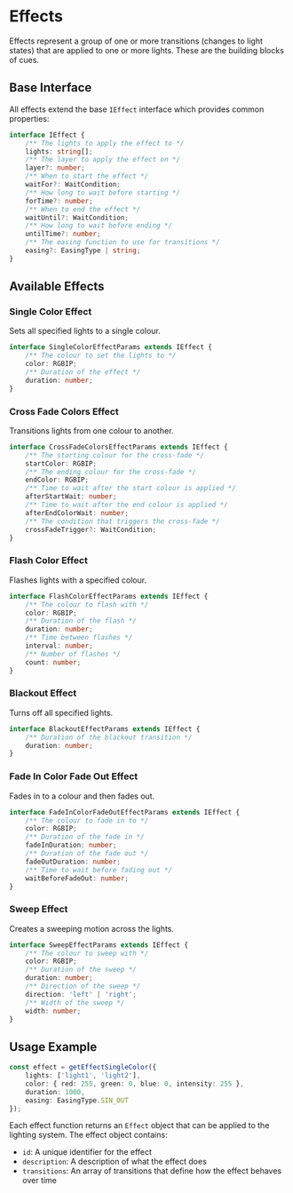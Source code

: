 # Effects

Effects represent a group of one or more transitions (changes to light states) that are applied to 
one or more lights. These are the building blocks of cues.


## Base Interface

All effects extend the base `IEffect` interface which provides common properties:

```typescript
interface IEffect {
    /** The lights to apply the effect to */
    lights: string[];
    /** The layer to apply the effect on */
    layer?: number;
    /** When to start the effect */
    waitFor?: WaitCondition;
    /** How long to wait before starting */
    forTime?: number;
    /** When to end the effect */
    waitUntil?: WaitCondition;
    /** How long to wait before ending */
    untilTime?: number;
    /** The easing function to use for transitions */
    easing?: EasingType | string;
}
```

## Available Effects

### Single Color Effect
Sets all specified lights to a single colour.

```typescript
interface SingleColorEffectParams extends IEffect {
    /** The colour to set the lights to */
    color: RGBIP;
    /** Duration of the effect */
    duration: number;
}
```

### Cross Fade Colors Effect
Transitions lights from one colour to another.

```typescript
interface CrossFadeColorsEffectParams extends IEffect {
    /** The starting colour for the cross-fade */
    startColor: RGBIP;
    /** The ending colour for the cross-fade */
    endColor: RGBIP;
    /** Time to wait after the start colour is applied */
    afterStartWait: number;
    /** Time to wait after the end colour is applied */
    afterEndColorWait: number;
    /** The condition that triggers the cross-fade */
    crossFadeTrigger?: WaitCondition;
}
```

### Flash Color Effect
Flashes lights with a specified colour.

```typescript
interface FlashColorEffectParams extends IEffect {
    /** The colour to flash with */
    color: RGBIP;
    /** Duration of the flash */
    duration: number;
    /** Time between flashes */
    interval: number;
    /** Number of flashes */
    count: number;
}
```

### Blackout Effect
Turns off all specified lights.

```typescript
interface BlackoutEffectParams extends IEffect {
    /** Duration of the blackout transition */
    duration: number;
}
```

### Fade In Color Fade Out Effect
Fades in to a colour and then fades out.

```typescript
interface FadeInColorFadeOutEffectParams extends IEffect {
    /** The colour to fade in to */
    color: RGBIP;
    /** Duration of the fade in */
    fadeInDuration: number;
    /** Duration of the fade out */
    fadeOutDuration: number;
    /** Time to wait before fading out */
    waitBeforeFadeOut: number;
}
```

### Sweep Effect
Creates a sweeping motion across the lights.

```typescript
interface SweepEffectParams extends IEffect {
    /** The colour to sweep with */
    color: RGBIP;
    /** Duration of the sweep */
    duration: number;
    /** Direction of the sweep */
    direction: 'left' | 'right';
    /** Width of the sweep */
    width: number;
}
```

## Usage Example

```typescript
const effect = getEffectSingleColor({
    lights: ['light1', 'light2'],
    color: { red: 255, green: 0, blue: 0, intensity: 255 },
    duration: 1000,
    easing: EasingType.SIN_OUT
});
```

Each effect function returns an `Effect` object that can be applied to the lighting system. The effect object contains:
- `id`: A unique identifier for the effect
- `description`: A description of what the effect does
- `transitions`: An array of transitions that define how the effect behaves over time


